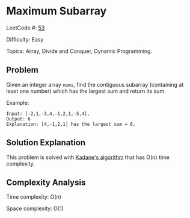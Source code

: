 # Maximum Subarray

LeetCode #: [53](https://leetcode.com/problems/maximum-subarray/)

Difficulty: Easy

Topics: Array, Divide and Conquer, Dynamic Programming.

## Problem

Given an integer array `nums`, find the contiguous subarray (containing at least one number) which has the largest sum and return its sum.

Example:

```text
Input: [-2,1,-3,4,-1,2,1,-5,4],
Output: 6
Explanation: [4,-1,2,1] has the largest sum = 6.
```

## Solution Explanation

This problem is solved with [Kadane's algorithm](https://en.wikipedia.org/wiki/Maximum_subarray_problem#Kadane's_algorithm) that has O(n) time complexity.

## Complexity Analysis

Time complexity: O(n)

Space complexity: O(1)
